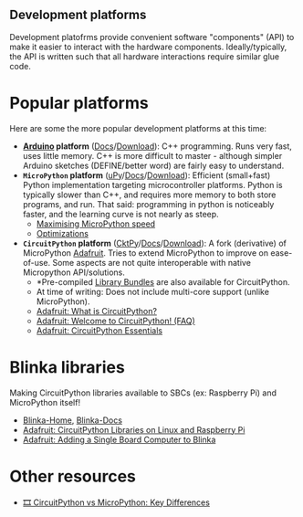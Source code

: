 <!-- Reference-style links to make tables & lists more readable -->
[CktPy]: <https://circuitpython.org/>
[CktPy-Docs]: <https://docs.circuitpython.org>
[CktPy-Download]: <https://circuitpython.org/downloads>
[uPy]: <https://micropython.org/>
[uPy-Docs]: <https://docs.micropython.org>
[uPy-Download]: <https://micropython.org/download/>
[Arduino]: <https://www.arduino.cc/>
[Arduino-Docs]: <https://docs.arduino.cc/>
[Arduino-Download]: <https://www.arduino.cc/en/software>
[Adafruit-Learn]: <https://learn.adafruit.com/>
[Blinka-Home]: <https://circuitpython.org/blinka>
[Blinka-Docs]: <https://docs.circuitpython.org/projects/blinka/en/latest/>

## Development platforms
<!----------------------------------------------------------------------------->
Development platofrms provide convenient software "components" (API) to make
it easier to interact with the hardware components. Ideally/typically, the API
is written such that all hardware interactions require similar glue code.

# Popular platforms
Here are some the more popular development platforms at this time:
- **[Arduino] platform** ([Docs][Arduino-Docs]/[Download][Arduino-Download]):
  C++ programming. Runs very fast, uses little memory. C++ is more difficult to
  master - although simpler Arduino sketches (DEFINE/better word) are fairly
  easy to understand.
- **`MicroPython` platform** ([uPy]/[Docs][uPy-Docs]/[Download][uPy-Download]):
  Efficient (small+fast) Python implementation targeting microcontroller
  platforms. Python is typically slower than C++, and requires more memory to
  both store programs, and run. That said: programming in python is noticeably
  faster, and the learning curve is not nearly as steep.
  - [Maximising MicroPython speed](https://docs.micropython.org/en/latest/reference/speed_python.html)
  - [Optimizations](https://docs.micropython.org/en/latest/develop/optimizations.html)
- **`CircuitPython` platform** ([CktPy]/[Docs][CktPy-Docs]/[Download][CktPy-Download]):
  A fork (derivative) of MicroPython [Adafruit][Adafruit-Learn]. Tries to
  extend MicroPython to improve on ease-of-use. Some aspects are not quite
  interoperable with native Micropython API/solutions.
  - \*Pre-compiled [Library Bundles](https://circuitpython.org/libraries) are also available for CircuitPython.
  - At time of writing: Does not include multi-core support (unlike MicroPython).
  - [Adafruit: What is CircuitPython?](https://learn.adafruit.com/welcome-to-circuitpython/what-is-circuitpython)
  - [Adafruit: Welcome to CircuitPython! (FAQ)](https://learn.adafruit.com/welcome-to-circuitpython/frequently-asked-questions)
  - [Adafruit: CircuitPython Essentials](https://learn.adafruit.com/circuitpython-essentials)
  
# Blinka libraries
Making CircuitPython libraries available to SBCs (ex: Raspberry Pi) and MicroPython itself!
- [Blinka-Home], [Blinka-Docs]
- [Adafruit: CircuitPython Libraries on Linux and Raspberry Pi](https://learn.adafruit.com/circuitpython-on-raspberrypi-linux)
- [Adafruit: Adding a Single Board Computer to Blinka](https://learn.adafruit.com/adding-a-single-board-computer-to-blinka)

# Other resources
- [🎞️ CircuitPython vs MicroPython: Key Differences](https://www.youtube.com/watch?v=wyOcb2MHzIs)